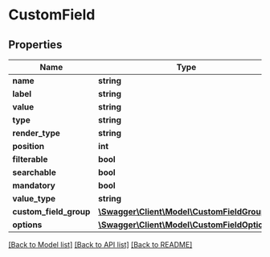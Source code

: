# CustomField

## Properties
Name | Type | Description | Notes
------------ | ------------- | ------------- | -------------
**name** | **string** |  | [optional] 
**label** | **string** |  | [optional] 
**value** | **string** |  | [optional] 
**type** | **string** |  | [optional] 
**render_type** | **string** |  | [optional] 
**position** | **int** |  | [optional] 
**filterable** | **bool** |  | [optional] 
**searchable** | **bool** |  | [optional] 
**mandatory** | **bool** |  | [optional] 
**value_type** | **string** |  | [optional] 
**custom_field_group** | [**\Swagger\Client\Model\CustomFieldGroup**](CustomFieldGroup.md) |  | [optional] 
**options** | [**\Swagger\Client\Model\CustomFieldOption[]**](CustomFieldOption.md) |  | [optional] 

[[Back to Model list]](../README.md#documentation-for-models) [[Back to API list]](../README.md#documentation-for-api-endpoints) [[Back to README]](../README.md)


